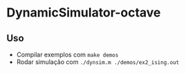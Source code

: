 # DynamicSimulator-octave

## Uso

- Compilar exemplos com `make demos`
- Rodar simulação com `./dynsim.m ./demos/ex2_ising.out`